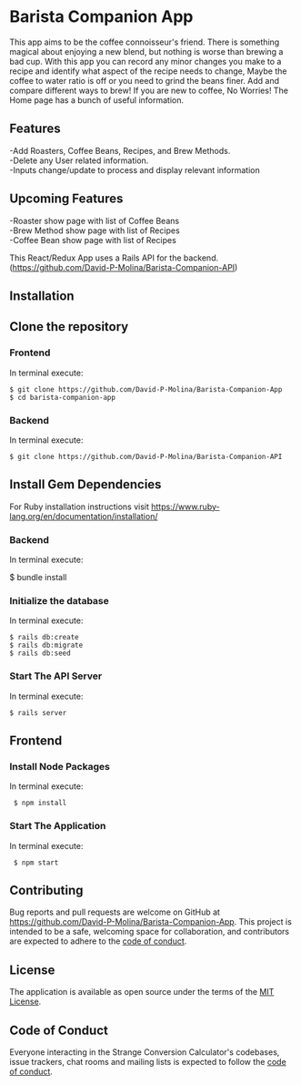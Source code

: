 # Barista Companion App
 This app aims to be the coffee connoisseur's friend. There is something magical about enjoying a new blend, but nothing is worse than brewing a bad cup. With this app you can record any minor changes you make to a recipe and identify what aspect of the recipe needs to change, Maybe the coffee to water ratio is off or you need to grind the beans finer. Add and compare different ways to brew! If you are new to coffee, No Worries! The Home page has a bunch of useful information.

## Features
-Add Roasters, Coffee Beans, Recipes, and Brew Methods.  
-Delete any User related information.  
-Inputs change/update to process and display relevant information  
## Upcoming Features
-Roaster show page with list of Coffee Beans  
-Brew Method show page with list of Recipes  
-Coffee Bean show page with list of Recipes  

This React/Redux App uses a Rails API for the backend. (https://github.com/David-P-Molina/Barista-Companion-API)

## Installation

## Clone the repository
### Frontend
In terminal execute:
```shell
$ git clone https://github.com/David-P-Molina/Barista-Companion-App
$ cd barista-companion-app
```
### Backend
In terminal execute:
```shell
$ git clone https://github.com/David-P-Molina/Barista-Companion-API
```

## Install Gem Dependencies
For Ruby installation instructions visit 
https://www.ruby-lang.org/en/documentation/installation/

### Backend
In terminal execute:

$ bundle install
### Initialize the database
In terminal execute:
```shell
$ rails db:create
$ rails db:migrate
$ rails db:seed
```
### Start The API Server
In terminal execute:
```shell
$ rails server 
```
## Frontend

### Install Node Packages
In terminal execute:
```shell
 $ npm install
```
### Start The Application
In terminal execute:
```shell
 $ npm start
```

## Contributing

Bug reports and pull requests are welcome on GitHub at https://github.com/David-P-Molina/Barista-Companion-App. This project is intended to be a safe, welcoming space for collaboration, and contributors are expected to adhere to the [code of conduct](https://github.com/David-P-Molina/Barista-Companion-App/CODE_OF_CONDUCT.md).

## License

The application is available as open source under the terms of the [MIT License](https://opensource.org/licenses/MIT).

## Code of Conduct

Everyone interacting in the Strange Conversion Calculator's codebases, issue trackers, chat rooms and mailing lists is expected to follow the [code of conduct](https://github.com/David-P-Molina/Barista-Companion-App/blob/main/CODE_OF_CONDUCT.md).